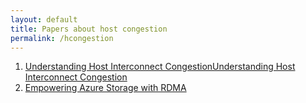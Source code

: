 ```yaml
---
layout: default
title: Papers about host congestion
permalink: /hcongestion
---
```


1) [Understanding Host Interconnect CongestionUnderstanding Host Interconnect Congestion](https://conferences.sigcomm.org/hotnets/2022/papers/hotnets22_sagarwal.pdf)  
2) [Empowering Azure Storage with RDMA](https://www.usenix.org/conference/nsdi23/presentation/bai)
